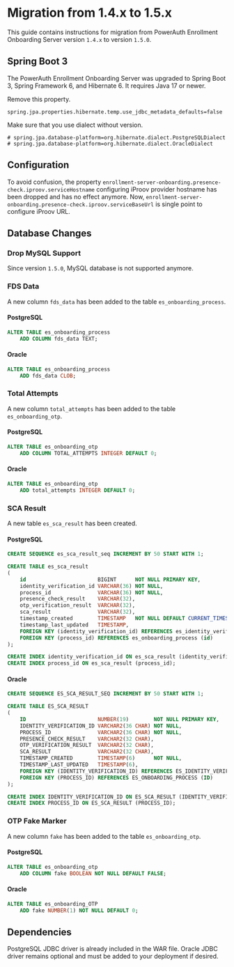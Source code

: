 # Migration from 1.4.x to 1.5.x

This guide contains instructions for migration from PowerAuth Enrollment Onboarding Server version `1.4.x` to version `1.5.0`.


## Spring Boot 3

The PowerAuth Enrollment Onboarding Server was upgraded to Spring Boot 3, Spring Framework 6, and Hibernate 6.
It requires Java 17 or newer.

Remove this property.

`spring.jpa.properties.hibernate.temp.use_jdbc_metadata_defaults=false`

Make sure that you use dialect without version.

```properties
# spring.jpa.database-platform=org.hibernate.dialect.PostgreSQLDialect
# spring.jpa.database-platform=org.hibernate.dialect.OracleDialect
```


## Configuration

To avoid confusion, the property `enrollment-server-onboarding.presence-check.iproov.serviceHostname` configuring iProov provider hostname has been dropped and has no effect anymore.
Now, `enrollment-server-onboarding.presence-check.iproov.serviceBaseUrl` is single point to configure iProov URL.


## Database Changes


### Drop MySQL Support

Since version `1.5.0`, MySQL database is not supported anymore.


### FDS Data

A new column `fds_data` has been added to the table `es_onboarding_process`.


#### PostgreSQL

```sql
ALTER TABLE es_onboarding_process
    ADD COLUMN fds_data TEXT;
```


#### Oracle

```sql
ALTER TABLE es_onboarding_process
    ADD fds_data CLOB;
```

### Total Attempts

A new column `total_attempts` has been added to the table `es_onboarding_otp`.


#### PostgreSQL

```sql
ALTER TABLE es_onboarding_otp
    ADD COLUMN TOTAL_ATTEMPTS INTEGER DEFAULT 0;
```


#### Oracle

```sql
ALTER TABLE es_onboarding_otp
    ADD total_attempts INTEGER DEFAULT 0;
```


### SCA Result

A new table `es_sca_result` has been created.


#### PostgreSQL

```sql
CREATE SEQUENCE es_sca_result_seq INCREMENT BY 50 START WITH 1;

CREATE TABLE es_sca_result
(
    id                       BIGINT      NOT NULL PRIMARY KEY,
    identity_verification_id VARCHAR(36) NOT NULL,
    process_id               VARCHAR(36) NOT NULL,
    presence_check_result    VARCHAR(32),
    otp_verification_result  VARCHAR(32),
    sca_result               VARCHAR(32),
    timestamp_created        TIMESTAMP   NOT NULL DEFAULT CURRENT_TIMESTAMP,
    timestamp_last_updated   TIMESTAMP,
    FOREIGN KEY (identity_verification_id) REFERENCES es_identity_verification (id),
    FOREIGN KEY (process_id) REFERENCES es_onboarding_process (id)
);

CREATE INDEX identity_verification_id ON es_sca_result (identity_verification_id);
CREATE INDEX process_id ON es_sca_result (process_id);
```


#### Oracle

```sql
CREATE SEQUENCE ES_SCA_RESULT_SEQ INCREMENT BY 50 START WITH 1;

CREATE TABLE ES_SCA_RESULT
(
    ID                       NUMBER(19)        NOT NULL PRIMARY KEY,
    IDENTITY_VERIFICATION_ID VARCHAR2(36 CHAR) NOT NULL,
    PROCESS_ID               VARCHAR2(36 CHAR) NOT NULL,
    PRESENCE_CHECK_RESULT    VARCHAR2(32 CHAR),
    OTP_VERIFICATION_RESULT  VARCHAR2(32 CHAR),
    SCA_RESULT               VARCHAR2(32 CHAR),
    TIMESTAMP_CREATED        TIMESTAMP(6)      NOT NULL,
    TIMESTAMP_LAST_UPDATED   TIMESTAMP(6),
    FOREIGN KEY (IDENTITY_VERIFICATION_ID) REFERENCES ES_IDENTITY_VERIFICATION (ID),
    FOREIGN KEY (PROCESS_ID) REFERENCES ES_ONBOARDING_PROCESS (ID)
);

CREATE INDEX IDENTITY_VERIFICATION_ID ON ES_SCA_RESULT (IDENTITY_VERIFICATION_ID);
CREATE INDEX PROCESS_ID ON ES_SCA_RESULT (PROCESS_ID);
```


### OTP Fake Marker

A new column `fake` has been added to the table `es_onboarding_otp`.


#### PostgreSQL

```sql
ALTER TABLE es_onboarding_otp
    ADD COLUMN fake BOOLEAN NOT NULL DEFAULT FALSE;
```


#### Oracle

```sql
ALTER TABLE es_onboarding_OTP
    ADD fake NUMBER(1) NOT NULL DEFAULT 0;
```


## Dependencies

PostgreSQL JDBC driver is already included in the WAR file.
Oracle JDBC driver remains optional and must be added to your deployment if desired.
